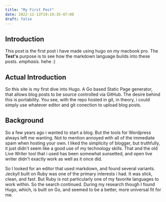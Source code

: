 ```yaml
---
title: "My First Post"
date: 2022-12-13T19:19:35-07:00
draft: false
---
```


## Introduction

This post is the first post i have made using hugo on my macbook pro. The **Test's** purpose is to see how the markdown language builds into these posts. *emphasis*. hehe :)

## Actual Introduction
So this site is my first dive into Hugo. A Go based Static Page generator, that allows blog posts to be source controlled via GitHub. The desire behind this is portability. You see, with the repo hosted in git, in theory, i could simply use whatever editor and git conection to upload blog posts.

## Background
So a few years ago i wanted to start a blog. But the tools for Wordpress always left me wanting. Not to mention annoyed with all of the immediate spam when hosting your own. I liked the simplicity of blogger, but truthfully, it just didn't seem like a good use of my technology skills. That and the old Live Writer tool that i used has been somewhat sunsetted, and open live writer didn't exactly work as well as it once did.

So I looked for an editor that used markdown, and found several variants. Jeckyll built on Ruby was one of the primary interests i had. It was slick, clean, and fast. But Ruby is not particularly one of my favorite languages to work within. So the search continued. During my research though I found Hugo, which, is built on Go, and seemed to be a better, more universal fit for me.